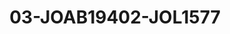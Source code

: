 ---
title: 03-JOAB19402-JOL1577
image: /v1543919832/viterbo/03-JOAB19402-JOL1577.jpg
brand: jolie
layout: vestito
---